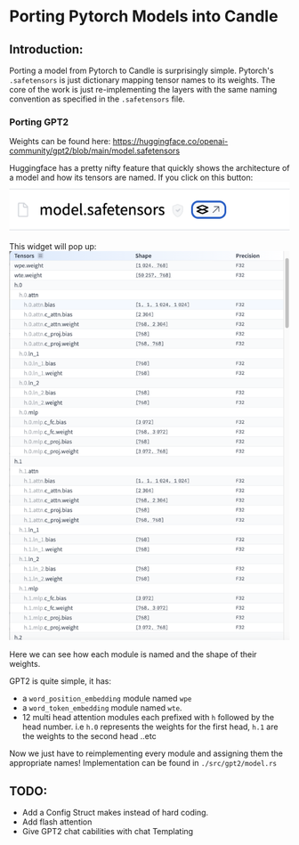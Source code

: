 # Porting Pytorch Models into Candle

## Introduction:
Porting a model from Pytorch to Candle is surprisingly simple. Pytorch's `.safetensors` is just dictionary mapping tensor names to its
weights. The core of the work is just re-implementing the layers with the same naming convention as specified in the
`.safetensors` file.


### Porting GPT2
Weights can be found here: https://huggingface.co/openai-community/gpt2/blob/main/model.safetensors

Huggingface has a pretty nifty feature that quickly shows the architecture of a model and how its tensors are named.
If you click on this button:
![sneak_peek](assets/safetensor_sneak_peek.png)

This widget will pop up:
![gpt2](assets/gpt2_arch.png)

Here we can see how each module is named and the shape of their weights.

GPT2 is quite simple, it has:
- a `word_position_embedding` module named `wpe`
- a `word_token_embedding` module named `wte`.
- 12 multi head attention modules each prefixed with `h` followed by the head number.
    i.e `h.0` represents the weights for the first head, `h.1` are the weights to the second head ..etc

Now we just have to reimplementing every module and assigning them the appropriate names!
Implementation can be found in `./src/gpt2/model.rs`

## TODO:
- Add a Config Struct makes instead of hard coding.
- Add flash attention
- Give GPT2 chat cabilities with chat Templating
